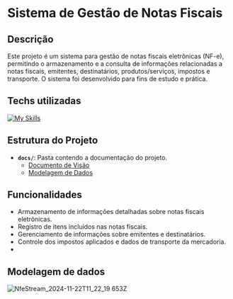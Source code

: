 # Sistema de Gestão de Notas Fiscais

## Descrição

Este projeto é um sistema para gestão de notas fiscais eletrônicas (NF-e), permitindo o armazenamento e a consulta de informações relacionadas a notas fiscais, emitentes, destinatários, produtos/serviços, impostos e transporte. O sistema foi desenvolvido para fins de estudo e prática.

## Techs utilizadas
  [![My Skills](https://skillicons.dev/icons?i=java,spring,postgres,mongodb,docker&theme=dark)](https://skillicons.dev)

## Estrutura do Projeto

- **`docs/`**: Pasta contendo a documentação do projeto.
    - [Documento de Visão](docs/documentodevisao.md)
    - [Modelagem de Dados](docs/modelagemdedados.md)

## Funcionalidades

- Armazenamento de informações detalhadas sobre notas fiscais eletrônicas.
- Registro de itens incluídos nas notas fiscais.
- Gerenciamento de informações sobre emitentes e destinatários.
- Controle dos impostos aplicados e dados de transporte da mercadoria.
- 
## Modelagem de dados

![NfeStream_2024-11-22T11_22_19 653Z](https://github.com/user-attachments/assets/6d13f49d-3960-428a-8e60-a91b233709a7)

